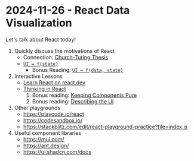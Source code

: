 # 2024-11-26  - React Data Visualization

Let's talk about React today!

1. Quickly discuss the motivations of React
   - Connection: [Church-Turing Thesis](<https://en.wikipedia.org/wiki/Church%E2%80%93Turing_thesis>)
   - [`UI = f(state)`](<https://www.kn8.lt/blog/ui-is-a-function-of-data/>)
     - Bonus Reading: [`UI = f(data, state)`](<https://overreacted.io/the-two-reacts/>)
1. Interactive Lessons
   - [Learn React on react.dev](https://react.dev/learn) 
   - [Thinking in React](<https://react.dev/learn/thinking-in-react>)
      1. Bonus reading: [Keeping Components Pure](<https://react.dev/learn/keeping-components-pure>)
      1. Bonus reading: [Describing the UI](<https://react.dev/learn/describing-the-ui>)
1. Other playgrounds
   - <https://playcode.io/react>
   - <https://codesandbox.io/>
   - <https://stackblitz.com/edit/react-playground-practice?file=index.js>
1. Useful component libraries
   - <https://mui.com/>
   - <https://ant.design/>
   - <https://ui.shadcn.com/docs>
